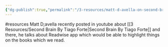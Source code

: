 ```yaml
---
{"dg-publish":true,"permalink":"/3-resources/matt-d-avella-on-second-brain/","noteIcon":""}
---
```


#resources
Matt D;avella recently posted in youtube about [[3 Resources/Second Brain By Tiago Forte\|Second Brain By Tiago Forte]] and there, he talks about Readwise app which would be able to highlight things on the books which we read.

